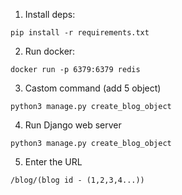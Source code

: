 1. Install deps:
```
pip install -r requirements.txt
```
2. Run docker:
```
docker run -p 6379:6379 redis
```
3. Castom command (add 5 object)
```
python3 manage.py create_blog_object
```
 4. Run Django web server
```
python3 manage.py create_blog_object
```
5. Enter the URL
```
/blog/(blog id - (1,2,3,4...))
```